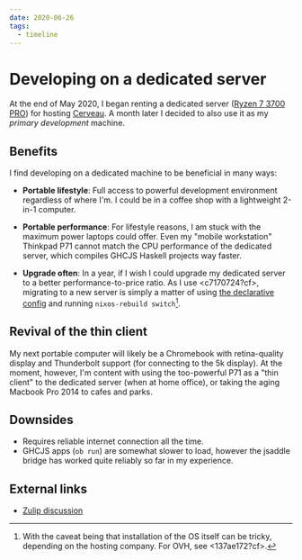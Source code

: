```yaml
---
date: 2020-06-26
tags:
  - timeline
---
```


# Developing on a dedicated server

At the end of May 2020, I began renting a dedicated server ([Ryzen 7 3700 PRO](https://www.ovh.com/ca/en/dedicated-servers/infra/infra-limited-edition-2/)) for hosting [Cerveau](https://neuron.zettel.page/041726b3.html). A month later I decided to also use it as my *primary development* machine.

## Benefits

I find developing on a dedicated machine to be beneficial in many ways:

* **Portable lifestyle**: Full access to powerful development environment regardless of where I'm. I could be in a coffee shop with a lightweight 2-in-1 computer.

* **Portable performance**: For lifestyle reasons, I am stuck with the maximum power laptops could offer. Even my "mobile workstation" Thinkpad P71 cannot match the CPU performance of the dedicated server, which compiles GHCJS Haskell projects way faster.

* **Upgrade often**: In a year, if I wish I could upgrade my dedicated server to a better performance-to-price ratio. As I use <c7170724?cf>, migrating to a new server is simply a matter of using [the declarative config](https://github.com/srid/nix-config) and running `nixos-rebuild switch`[^install].

## Revival of the thin client

My next portable computer will likely be a Chromebook with retina-quality display and Thunderbolt support (for connecting to the 5k display). At the moment, however, I'm content with using the too-powerful P71 as a "thin client" to the dedicated server (when at home office), or taking the aging Macbook Pro 2014 to cafes and parks.

## Downsides

- Requires reliable internet connection all the time.
- GHCJS apps (`ob run`) are somewhat slower to load, however the jsaddle bridge has worked quite reliably so far in my experience.

## External links

* [Zulip discussion](https://funprog.srid.ca/haskell/developing-on-dedicated-server.html)

[^install]: With the caveat being that installation of the OS itself can be tricky, depending on the hosting company. For OVH, see <137ae172?cf>.